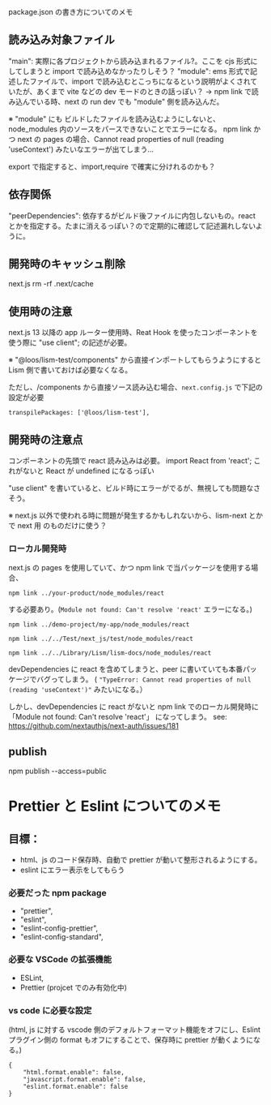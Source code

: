 package.json の書き方についてのメモ

## 読み込み対象ファイル

"main": 実際に各プロジェクトから読み込まれるファイル?。ここを cjs 形式にしてしまうと import で読み込めなかったりしそう？
"module": ems 形式で記述したファイルで、import で読み込むとこっちになるという説明がよくされていたが、あくまで vite などの dev モードのときの話っぽい？
→ npm link で読み込んでいる時、next の run dev でも "module" 側を読み込んだ。

※ "module" にも ビルドしたファイルを読み込むようにしないと、node_modules 内のソースをパースできないことでエラーになる。
npm link かつ next の pages の場合、Cannot read properties of null (reading 'useContext') みたいなエラーが出てしまう...

export で指定すると、import,require で確実に分けれるのかも？

## 依存関係

"peerDependencies": 依存するがビルド後ファイルに内包しないもの。react とかを指定する。たまに消えるっぽい？ので定期的に確認して記述漏れしないように。

## 開発時のキャッシュ削除

next.js
rm -rf .next/cache

## 使用時の注意

next.js 13 以降の app ルーター使用時、Reat Hook を使ったコンポーネントを使う際に "use client"; の記述が必要。

※ "@loos/lism-test/components" から直接インポートしてもらうようにすると Lism 側で書いておけば必要なくなる。

ただし、/components から直接ソース読み込む場合、`next.config.js` で下記の設定が必要

```
transpilePackages: ['@loos/lism-test'],
```

## 開発時の注意点

コンポーネントの先頭で react 読み込みは必要。
import React from 'react';
これがないと React が undefined になるっぽい

"use client" を書いていると、ビルド時にエラーがでるが、無視しても問題なさそう。

※ next.js 以外で使われる時に問題が発生するかもしれないから、lism-next とかで next 用 のものだけに使う？

### ローカル開発時

next.js の pages を使用していて、かつ npm link で当パッケージを使用する場合、

```
npm link ../your-product/node_modules/react
```

する必要あり。(`Module not found: Can't resolve 'react'` エラーになる。)

```
npm link ../demo-project/my-app/node_modules/react

npm link ../../Test/next_js/test/node_modules/react

npm link ../../Library/Lism/lism-docs/node_modules/react
```

devDependencies に react を含めてしまうと、peer に書いていても本番パッケージでバグってしまう。
( `"TypeError: Cannot read properties of null (reading 'useContext')"` みたいになる。）

しかし、devDependencies に react がないと npm link でのローカル開発時に 「Module not found: Can't resolve 'react'」 になってしまう。
see: https://github.com/nextauthjs/next-auth/issues/181

## publish

npm publish --access=public

# Prettier と Eslint についてのメモ

## 目標：

-   html、js のコード保存時、自動で prettier が動いて整形されるようにする。
-   eslint にエラー表示をしてもらう

### 必要だった npm package

-   "prettier",
-   "eslint",
-   "eslint-config-prettier",
-   "eslint-config-standard",

### 必要な VSCode の拡張機能

-   ESLint,
-   Prettier (projcet でのみ有効化中)

### vs code に必要な設定

(html, js に対する vscode 側のデフォルトフォーマット機能をオフにし、Eslint プラグイン側の format もオフにすることで、保存時に prettier が動くようになる。)

```
{
	"html.format.enable": false,
	"javascript.format.enable": false,
	"eslint.format.enable": false
}
```
